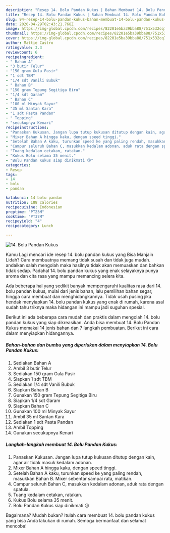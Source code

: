 ```yaml
---
description: "Resep 14. Bolu Pandan Kukus | Bahan Membuat 14. Bolu Pandan Kukus Yang Sempurna"
title: "Resep 14. Bolu Pandan Kukus | Bahan Membuat 14. Bolu Pandan Kukus Yang Sempurna"
slug: 94-resep-14-bolu-pandan-kukus-bahan-membuat-14-bolu-pandan-kukus-yang-sempurna
date: 2020-04-29T02:43:21.768Z
image: https://img-global.cpcdn.com/recipes/82201e5ba39bba88/751x532cq70/14-bolu-pandan-kukus-foto-resep-utama.jpg
thumbnail: https://img-global.cpcdn.com/recipes/82201e5ba39bba88/751x532cq70/14-bolu-pandan-kukus-foto-resep-utama.jpg
cover: https://img-global.cpcdn.com/recipes/82201e5ba39bba88/751x532cq70/14-bolu-pandan-kukus-foto-resep-utama.jpg
author: Mattie Castro
ratingvalue: 3.3
reviewcount: 6
recipeingredient:
- " Bahan A"
- "3 butir Telur"
- "150 gram Gula Pasir"
- "1 sdt TBM"
- "1/4 sdt Vanili Bubuk"
- " Bahan B"
- "150 gram Tepung Segitiga Biru"
- "1/4 sdt Garam"
- " Bahan C"
- "100 ml Minyak Sayur"
- "35 ml Santan Kara"
- "1 sdt Pasta Pandan"
- " Topping"
- "secukupnya Kenari"
recipeinstructions:
- "Panaskan Kukusan. Jangan lupa tutup kukusan ditutup dengan kain, agar air tidak masuk kedalam adonan."
- "Mixer Bahan A hingga kaku, dengan speed tinggi."
- "Setelah Bahan A kaku, turunkan speed ke yang paling rendah, masukkan Bahan B. Mixer sebentar sampai rata, matikan."
- "Campur seluruh Bahan C, masukkan kedalam adonan, aduk rata dengan spatula."
- "Tuang kedalam cetakan, ratakan."
- "Kukus Bolu selama 35 menit."
- "Bolu Pandan Kukus siap dinikmati 😘"
categories:
- Resep
tags:
- 14
- bolu
- pandan

katakunci: 14 bolu pandan 
nutrition: 188 calories
recipecuisine: Indonesian
preptime: "PT23M"
cooktime: "PT37M"
recipeyield: "4"
recipecategory: Lunch

---
```



![14. Bolu Pandan Kukus](https://img-global.cpcdn.com/recipes/82201e5ba39bba88/751x532cq70/14-bolu-pandan-kukus-foto-resep-utama.jpg)

Kamu Lagi mencari ide resep 14. bolu pandan kukus yang Bisa Manjain Lidah? Cara membuatnya memang tidak susah dan tidak juga mudah. andaikan salah mengolah maka hasilnya tidak akan memuaskan dan bahkan tidak sedap. Padahal 14. bolu pandan kukus yang enak selayaknya punya aroma dan cita rasa yang mampu memancing selera kita.

Ada beberapa hal yang sedikit banyak mempengaruhi kualitas rasa dari 14. bolu pandan kukus, mulai dari jenis bahan, lalu pemilihan bahan segar, hingga cara membuat dan menghidangkannya. Tidak usah pusing jika hendak menyiapkan 14. bolu pandan kukus yang enak di rumah, karena asal sudah tahu triknya maka hidangan ini mampu jadi suguhan spesial.




Berikut ini ada beberapa cara mudah dan praktis dalam mengolah 14. bolu pandan kukus yang siap dikreasikan. Anda bisa membuat 14. Bolu Pandan Kukus memakai 14 jenis bahan dan 7 langkah pembuatan. Berikut ini cara dalam menyiapkan hidangannya.

<!--inarticleads1-->

##### Bahan-bahan dan bumbu yang diperlukan dalam menyiapkan 14. Bolu Pandan Kukus:

1. Sediakan  Bahan A
1. Ambil 3 butir Telur
1. Sediakan 150 gram Gula Pasir
1. Siapkan 1 sdt TBM
1. Sediakan 1/4 sdt Vanili Bubuk
1. Siapkan  Bahan B
1. Gunakan 150 gram Tepung Segitiga Biru
1. Siapkan 1/4 sdt Garam
1. Siapkan  Bahan C
1. Gunakan 100 ml Minyak Sayur
1. Ambil 35 ml Santan Kara
1. Sediakan 1 sdt Pasta Pandan
1. Ambil  Topping
1. Gunakan secukupnya Kenari




<!--inarticleads2-->

##### Langkah-langkah membuat 14. Bolu Pandan Kukus:

1. Panaskan Kukusan. Jangan lupa tutup kukusan ditutup dengan kain, agar air tidak masuk kedalam adonan.
1. Mixer Bahan A hingga kaku, dengan speed tinggi.
1. Setelah Bahan A kaku, turunkan speed ke yang paling rendah, masukkan Bahan B. Mixer sebentar sampai rata, matikan.
1. Campur seluruh Bahan C, masukkan kedalam adonan, aduk rata dengan spatula.
1. Tuang kedalam cetakan, ratakan.
1. Kukus Bolu selama 35 menit.
1. Bolu Pandan Kukus siap dinikmati 😘




Bagaimana? Mudah bukan? Itulah cara membuat 14. bolu pandan kukus yang bisa Anda lakukan di rumah. Semoga bermanfaat dan selamat mencoba!
